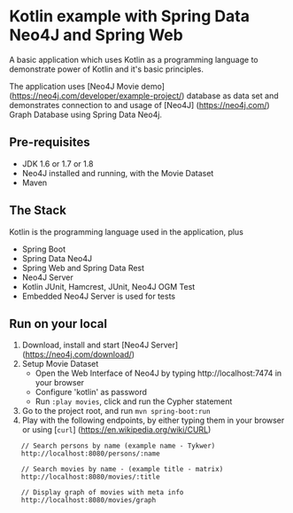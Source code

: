 # Kotlin example with Spring Data Neo4J and Spring Web

A basic application which uses Kotlin as a programming language to demonstrate power of Kotlin and it's basic principles. 

The application uses [Neo4J Movie demo] (https://neo4j.com/developer/example-project/) database as data set and demonstrates connection to and usage of [Neo4J] (https://neo4j.com/) Graph Database using Spring Data Neo4j. 

## Pre-requisites
* JDK 1.6 or 1.7 or 1.8
* Neo4J installed and running, with the Movie Dataset
* Maven

## The Stack
Kotlin is the programming language used in the application, plus
* Spring Boot
* Spring Data Neo4J
* Spring Web and Spring Data Rest
* Neo4J Server
* Kotlin JUnit, Hamcrest, JUnit, Neo4J OGM Test
* Embedded Neo4J Server is used for tests

## Run on your local
1. Download, install and start [Neo4J Server] (https://neo4j.com/download/)
2. Setup Movie Dataset
   * Open the Web Interface of Neo4J by typing http://localhost:7474 in your browser
   * Configure 'kotlin' as password
   * Run `:play movies`, click and run the Cypher statement
3. Go to the project root, and run `mvn spring-boot:run`
4. Play with the following endpoints, by either typing them in your browser or using [`curl`] (https://en.wikipedia.org/wiki/CURL)
```
   // Search persons by name (example name - Tykwer) 
   http://localhost:8080/persons/:name
   
   // Search movies by name - (example title - matrix) 
   http://localhost:8080/movies/:title
   
   // Display graph of movies with meta info
   http://localhost:8080/movies/graph
```
